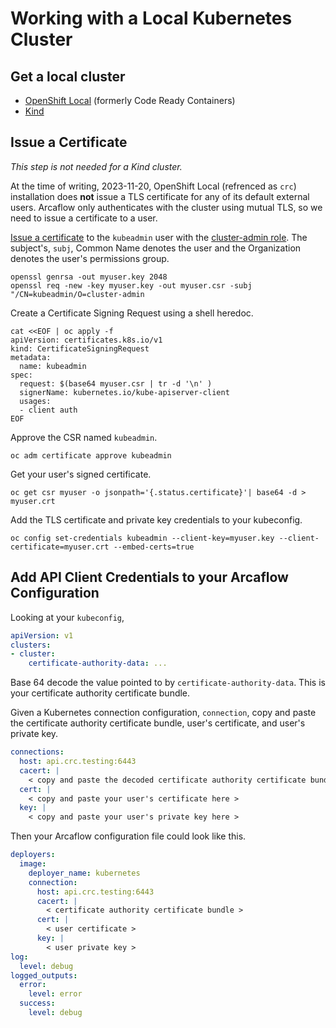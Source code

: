 # Working with a Local Kubernetes Cluster

## Get a local cluster

* [OpenShift Local](https://console.redhat.com/openshift/create/local) (formerly Code Ready Containers)
* [Kind](https://kind.sigs.k8s.io/docs/user/quick-start/#installation)

## Issue a Certificate

*This step is not needed for a Kind cluster.*

At the time of writing, 2023-11-20, OpenShift Local (refrenced as `crc`) installation does **not** issue a TLS certificate for any of its default external users. Arcaflow only authenticates with the cluster using mutual TLS, so we need to issue a certificate to a user.

[Issue a certificate](https://kubernetes.io/docs/reference/access-authn-authz/certificate-signing-requests/#normal-user) to the `kubeadmin` user with the [cluster-admin role](https://kubernetes.io/docs/reference/access-authn-authz/rbac/#user-facing-roles). The subject's, `subj`, Common Name denotes the user and the Organization denotes the user's  permissions group.


```shell
openssl genrsa -out myuser.key 2048
openssl req -new -key myuser.key -out myuser.csr -subj "/CN=kubeadmin/O=cluster-admin
```

Create a Certificate Signing Request using a shell heredoc.

```shell
cat <<EOF | oc apply -f
apiVersion: certificates.k8s.io/v1
kind: CertificateSigningRequest
metadata: 
  name: kubeadmin
spec:
  request: $(base64 myuser.csr | tr -d '\n' )
  signerName: kubernetes.io/kube-apiserver-client
  usages:
  - client auth  
EOF
```
Approve the CSR named `kubeadmin`.

```shell
oc adm certificate approve kubeadmin
```

Get your user's signed certificate.

```shell
oc get csr myuser -o jsonpath='{.status.certificate}'| base64 -d > myuser.crt
```

Add the TLS certificate and private key credentials to your kubeconfig.

```shell
oc config set-credentials kubeadmin --client-key=myuser.key --client-certificate=myuser.crt --embed-certs=true
```

## Add API Client Credentials to your Arcaflow Configuration

Looking at your `kubeconfig`,
```yaml
apiVersion: v1
clusters:
- cluster:
    certificate-authority-data: ...
```

Base 64 decode the value pointed to by `certificate-authority-data`. This is your certificate authority certificate bundle.

Given a Kubernetes connection configuration, `connection`, copy and paste the certificate authority certificate bundle, user's certificate, and user's private key.
```yaml
connections:
  host: api.crc.testing:6443
  cacert: |
    < copy and paste the decoded certificate authority certificate bundle here >
  cert: |
    < copy and paste your user's certificate here >
  key: |
    < copy and paste your user's private key here >
```

Then your Arcaflow configuration file could look like this.

```yaml
deployers:
  image:
    deployer_name: kubernetes
    connection:
      host: api.crc.testing:6443
      cacert: |
        < certificate authority certificate bundle >
      cert: |
        < user certificate >
      key: |
        < user private key >  
log:
  level: debug
logged_outputs:
  error:
    level: error
  success:
    level: debug           
```